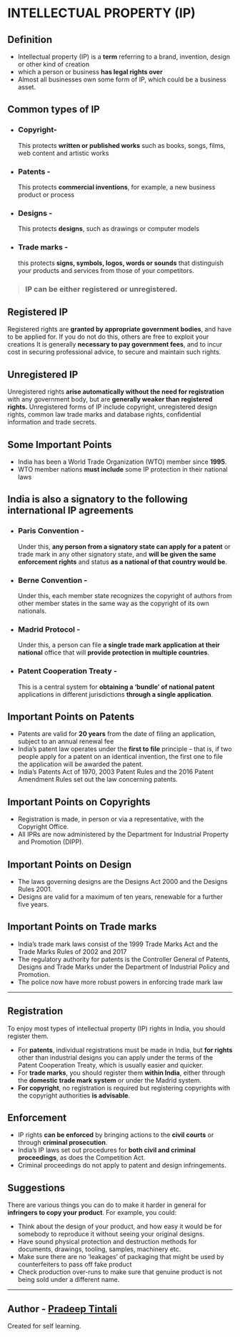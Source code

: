 # INTELLECTUAL PROPERTY (IP)

## Definition
- Intellectual property (IP) is a **term** referring to a brand, invention, design or other kind of creation
- which a person or business **has legal rights over**
- Almost all businesses own some form of IP, which could be a business asset.

## Common types of IP 
- ### Copyright-
  This protects **written or published works** such as books, songs, films, web content and artistic works
- ### Patents - 
  This protects **commercial inventions**, for example, a new business product or process
- ### Designs -
  This protects **designs**, such as drawings or computer models
- ### Trade marks -
  this protects **signs, symbols, logos, words or sounds** that distinguish your products and services from those of your competitors.

>### IP can be either registered or           unregistered.

## Registered IP
Registered rights are **granted by appropriate government bodies**, and have to be applied for.
If you do not do this, others are free to exploit your creations  It is generally **necessary to pay government fees**, and to incur cost in securing professional advice, to secure and maintain such rights.

## Unregistered IP
Unregistered rights **arise automatically without the need for registration** with any government body, but are **generally weaker than registered rights.** Unregistered forms of IP include copyright, unregistered design rights, common law trade marks and database rights, confidential information and trade secrets. 

## Some Important Points
- India has been a World Trade Organization (WTO) member since **1995**.
- WTO member nations **must include** some IP 
  protection in their national laws

## India is also a signatory to the following international IP agreements

- ### Paris Convention -
  Under this, **any person from a signatory state can apply for a patent** or trade mark in any other signatory state, and **will be given the same enforcement rights** and status **as a national of that country would be**.
- ### Berne Convention - 
  Under this, each member state recognizes the copyright of authors from other member states in the same way as the copyright of its own nationals.
- ### Madrid Protocol -
  Under this, a person can file **a single trade mark application at their national** office that will **provide protection in multiple countries**.
- ### Patent Cooperation Treaty -
  This is a central system for **obtaining a ‘bundle’ of national patent** applications in different jurisdictions **through a single application**.

## Important Points on Patents
- Patents are valid for **20 years** from the date of filing an application, subject to an annual renewal fee
- India’s patent law operates under the **first to file** principle – that is, if two people apply for a patent on an identical invention, the first one to file the application will be awarded the patent.
- India’s Patents Act of 1970, 2003 Patent Rules and the 2016 Patent Amendment Rules set out the law concerning patents.

## Important Points on Copyrights
- Registration is made, in person or via a representative, with the Copyright Office.
- All IPRs are now administered by the Department for Industrial Property and Promotion (DIPP).
  
## Important Points on Design
- The laws governing designs are the Designs Act 2000 and the Designs Rules 2001. 
- Designs are valid for a maximum of ten years, renewable for a further five years.

## Important Points on Trade marks
- India’s trade mark laws consist of the 1999 Trade Marks Act and the Trade Marks Rules of 2002 and 2017
- The regulatory authority for patents is the Controller General of Patents, Designs and Trade Marks under the Department of Industrial Policy and Promotion. 
- The police now have more robust powers in enforcing trade mark law

---

## Registration
To enjoy most types of intellectual property (IP) rights in India, you should register them.
- For **patents**, individual registrations must be made in India, but **for rights** other than industrial designs you can apply under the terms of the Patent Cooperation Treaty, which is usually easier and quicker.
- For **trade marks**, you should register them **within India**, either through the **domestic trade mark system** or under the Madrid system.
- **For copyright**, no registration is required but registering copyrights with the copyright authorities **is advisable**.

## Enforcement
- IP rights **can be enforced** by bringing actions to the **civil courts** or through **criminal prosecution**.
- India’s IP laws set out procedures for **both civil and criminal proceedings**, as does the Competition Act.
- Criminal proceedings do not apply to patent and design infringements.
  
## Suggestions
There are various things you can do to make it harder in general for **infringers to copy your product**. For example, you could:
- Think about the design of your product, and how easy it would be for somebody to reproduce it without seeing your original designs.
- Have sound physical protection and destruction methods for documents, drawings, tooling, samples, machinery etc.
- Make sure there are no ‘leakages’ of packaging that might be used by counterfeiters to pass off fake product
- Check production over-runs to make sure that genuine product is not being sold under a different name. 

---
## Author - [Pradeep Tintali](https://twitter.com/pradeep_tintali)
Created for self learning.